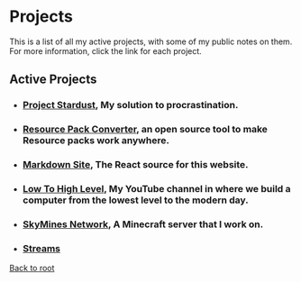 # Projects
This is a list of all my active projects, with some of my public notes on them. For more information, click the link for each project.

## Active Projects
 - ### [Project Stardust](%WEBPATH%/projects/project-stardust/), My solution to procrastination.
 - ### [Resource Pack Converter](%WEBPATH%/projects/resource-pack-converter/), an open source tool to make Resource packs work anywhere.
 - ### [Markdown Site](%WEBPATH%/projects/markdown-site/), The React source for this website.
 - ### [Low To High Level](%WEBPATH%/projects/low-to-high-level/), My YouTube channel in where we build a computer from the lowest level to the modern day.
 - ### [SkyMines Network](%WEBPATH%/projects/skymines-network/), A Minecraft server that I work on.
 - ### [Streams](%WEBPATH%/projects/streams/)


 [Back to root](%WEBPATH%/)